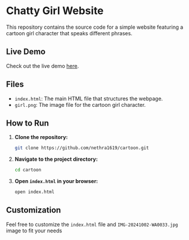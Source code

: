 # Chatty Girl Website

This repository contains the source code for a simple website featuring a cartoon girl character that speaks different phrases.

## Live Demo

Check out the live demo [here](https://nethra1619.github.io/cartoon).

## Files

- `index.html`: The main HTML file that structures the webpage.
- `girl.png`: The image file for the cartoon girl character.

## How to Run

1. **Clone the repository:**
    ```bash
    git clone https://github.com/nethra1619/cartoon.git
    ```
2. **Navigate to the project directory:**
    ```bash
    cd cartoon
    ```
3. **Open `index.html` in your browser:**
    ```bash
    open index.html
    ```

## Customization

Feel free to customize the `index.html` file and `IMG-20241002-WA0033.jpg` image to fit your needs
